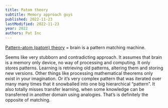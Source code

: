 ```yaml
---
title: Patom theory
subtitle: Memory approach guys
published: 2022-11-23
lastModified: 2022-11-23
year: 2022
authors: Pat Inc
---
```

[Pattern-atom (patom) theory](https://medium.com/pat-inc/brains-are-not-prediction-machines-a6983b04bc52) = brain is a pattern matching machine.

Seems like very stubborn and contradicting approach. It assumes that brain is a memory only device, no way of processing and computing. It only stores patterns. Learning is retrieving old patterns, altering them and storing new versions. Other things like processing mathematical theorems only exist in your imagination. Or it’s very complex pattern that was iterated over many many times that it snowballed into one big hierarchical “pattern”. It also totally misses transfer learning, when some knowledge can be transferred in another domain using analogies. That’s is definitely the opposite of matching.